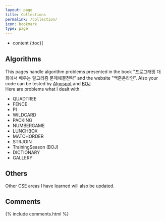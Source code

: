 ```yaml
---
layout: page
title: Collections
permalink: /collection/
icon: bookmark
type: page
---
```


* content
{:toc}]

## Algorithms
This pages handle algorithm problems presented in the book "프로그래밍 대회에서 배우는 알고리즘 문제해결전략" and the website "백준온라인". Also your code can be tested by [Algospot](https://algospot.com) and [BOJ](https://www.acmicpc.net/).
<br> Here are problems what I dealt with.

* QUADTREE
* FENCE
* PI
* WILDCARD
* PACKING
* NUMBERGAME
* LUNCHBOX
* MATCHORDER
* STRJOIN
* TrainingSeason (BOJ)
* DICTIONARY
* GALLERY



## Others
Other CSE areas I have learned will also be updated.


## Comments

{% include comments.html %}
